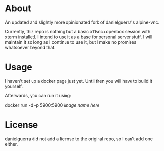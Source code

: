 # About
An updated and slightly more opinionated fork of danielguerra's alpine-vnc.

Currently, this repo is nothing but a basic x11vnc+openbox session with xterm installed. 
I intend to use it as a base for personal server stuff. I will maintain it so long 
as I continue to use it, but I make no promises whatsoever beyond that.


# Usage
I haven't set up a docker page just yet. Until then you will have to build it yourself.  

Afterwards, you can run it using:

docker run -d -p 5900:5900 *image name here*

# License
danielguerra did not add a license to the original repo, so I can't add one either.
